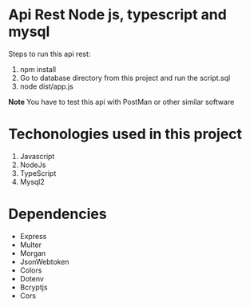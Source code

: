 # Api Rest Node js, typescript and mysql

Steps to run this api rest:

1. npm install
2. Go to database directory from this project and run the script.sql
3. node dist/app.js

**Note** 
You have to test this api with PostMan or other similar software

# Techonologies used in this project

1. Javascript
2. NodeJs
3. TypeScript
4. Mysql2

# Dependencies
- Express
- Multer
- Morgan
- JsonWebtoken
- Colors
- Dotenv
- Bcryptjs
- Cors

